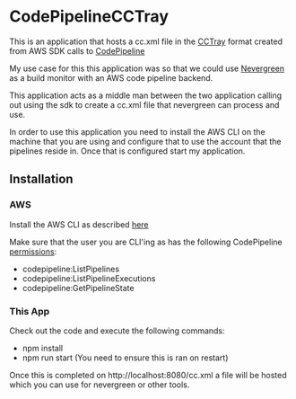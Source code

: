 # CodePipelineCCTray
This is an application that hosts a cc.xml file in the [CCTray](https://cctray.org/v1) format created from AWS SDK calls to 
[CodePipeline](https://aws.amazon.com/codepipeline/)

My use case for this this application was so that we could use [Nevergreen](https://github.com/build-canaries/nevergreen)
as a build monitor with an AWS code pipeline backend.

This application acts as a middle man between the two application calling out using the sdk to create a cc.xml file that
nevergreen can process and use.

In order to use this application you need to install the AWS CLI on the machine that you are using and configure that
to use the account that the pipelines reside in. Once that is configured start my application.

## Installation
### AWS
Install the AWS CLI as described [here](https://docs.aws.amazon.com/cli/latest/userguide/cli-chap-install.html)

Make sure that the user you are CLI'ing as has the following CodePipeline [permissions](https://docs.aws.amazon.com/codepipeline/latest/userguide/permissions-reference.html):
* codepipeline:ListPipelines
* codepipeline:ListPipelineExecutions
* codepipeline:GetPipelineState

### This App
Check out the code and execute the following commands:
* npm install
* npm run start
(You need to ensure this is ran on restart)


Once this is completed on http://localhost:8080/cc.xml a file will be hosted which you can use for nevergreen or other tools.




